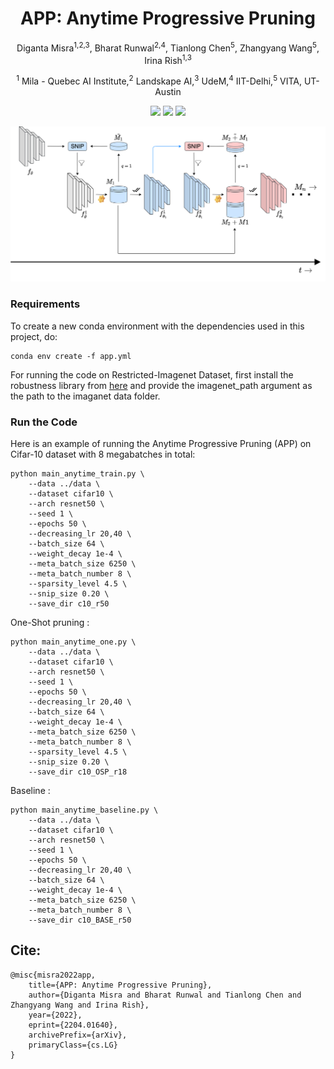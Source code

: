 <h1 align="center">APP: Anytime Progressive Pruning</h1>
<p align="center">Diganta Misra<sup>1,2,3</sup>, Bharat Runwal<sup>2,4</sup>, Tianlong Chen<sup>5</sup>, Zhangyang Wang<sup>5</sup>, Irina Rish<sup>1,3</sup></p>
<p align="center"><sup>1</sup> Mila - Quebec AI Institute,<sup>2</sup> Landskape AI,<sup>3</sup> UdeM,<sup>4</sup> IIT-Delhi,<sup>5</sup> VITA, UT-Austin</p>

<p align="center">
  <a href="https://arxiv.org/abs/2204.01640" alt="ArXiv">
        <img src="https://img.shields.io/badge/Preprint-arXiv-blue.svg" /></a>
  <a href="https://wandb.ai/landskape/APP" alt="Dashboard">
        <img src="https://img.shields.io/badge/WandB-Dashboard-gold.svg" /></a>
  <a href="https://landskape.ai/publication/app/" alt="Project">
          <img src="https://img.shields.io/badge/Project-Website-green.svg" /></a>
</p>

<p align="center">
  <img src ="app.png"  width="1000"/>
</p>

### Requirements

To create a new conda environment with the dependencies used in this project, do: 

```
conda env create -f app.yml
```

For running the code on Restricted-Imagenet Dataset, first install the robustness library from [here](https://github.com/landskape-ai/Progressive-Pruning/tree/main/robustness) and provide the imagenet_path argument as the path to the imaganet data folder. 

### Run the Code

Here is an example of running the Anytime Progressive Pruning (APP) on Cifar-10 dataset with 8 megabatches in total:
```
python main_anytime_train.py \
    --data ../data \
    --dataset cifar10 \
    --arch resnet50 \
    --seed 1 \
    --epochs 50 \
    --decreasing_lr 20,40 \
    --batch_size 64 \
    --weight_decay 1e-4 \
    --meta_batch_size 6250 \
    --meta_batch_number 8 \
    --sparsity_level 4.5 \
    --snip_size 0.20 \
    --save_dir c10_r50
```
One-Shot pruning :
```
python main_anytime_one.py \
    --data ../data \
    --dataset cifar10 \
    --arch resnet50 \
    --seed 1 \
    --epochs 50 \
    --decreasing_lr 20,40 \
    --batch_size 64 \
    --weight_decay 1e-4 \
    --meta_batch_size 6250 \
    --meta_batch_number 8 \
    --sparsity_level 4.5 \
    --snip_size 0.20 \
    --save_dir c10_OSP_r18
```
Baseline :
```
python main_anytime_baseline.py \
    --data ../data \
    --dataset cifar10 \
    --arch resnet50 \
    --seed 1 \
    --epochs 50 \
    --decreasing_lr 20,40 \
    --batch_size 64 \
    --weight_decay 1e-4 \
    --meta_batch_size 6250 \
    --meta_batch_number 8 \
    --save_dir c10_BASE_r50
```

## Cite:

```
@misc{misra2022app,
    title={APP: Anytime Progressive Pruning},
    author={Diganta Misra and Bharat Runwal and Tianlong Chen and Zhangyang Wang and Irina Rish},
    year={2022},
    eprint={2204.01640},
    archivePrefix={arXiv},
    primaryClass={cs.LG}
}
```
